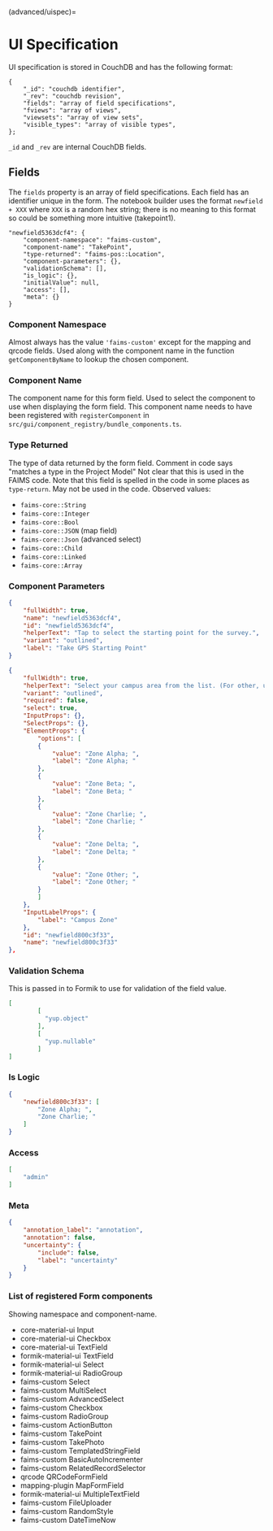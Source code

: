 (advanced/uispec)=
# UI Specification

UI specification is stored in CouchDB and has the following format:

```
{
    "_id": "couchdb identifier",
    "_rev": "couchdb revision",
    "fields": "array of field specifications",
    "fviews": "array of views",
    "viewsets": "array of view sets",
    "visible_types": "array of visible types",
};
```

`_id` and `_rev` are internal CouchDB fields.

## Fields

The `fields` property is an array of field specifications. Each field has an
identifier unique in the form.  The notebook builder uses the format `newfield + XXX`
where `XXX` is a random hex string; there is no meaning to this format so could
be something more intuitive (takepoint1).

```
"newfield5363dcf4": {
    "component-namespace": "faims-custom",
    "component-name": "TakePoint",
    "type-returned": "faims-pos::Location",
    "component-parameters": {},
    "validationSchema": [],
    "is_logic": {},
    "initialValue": null,
    "access": [],
    "meta": {}
}
```

### Component Namespace

Almost always has the value `'faims-custom'` except for the mapping and qrcode fields.
Used along with the component name in the function `getComponentByName` to lookup the
chosen component.

### Component Name

The component name for this form field.  Used to select the component to use
when displaying the form field.  This component name needs to have been
registered with `registerComponent` in `src/gui/component_registry/bundle_components.ts`.

### Type Returned

The type of data returned by the form field.  Comment in code says "matches
a type in the Project Model"   Not clear that this is used in the
FAIMS code.  Note that this field is spelled in the code in some places as `type-return`.  May not be used in the code.  Observed values:

* `faims-core::String`
* `faims-core::Integer`
* `faims-core::Bool`
* `faims-core::JSON` (map field)
* `faims-core::Json` (advanced select)
* `faims-core::Child`
* `faims-core::Linked`
* `faims-core::Array`

### Component Parameters

```json
{
    "fullWidth": true,
    "name": "newfield5363dcf4",
    "id": "newfield5363dcf4",
    "helperText": "Tap to select the starting point for the survey.",
    "variant": "outlined",
    "label": "Take GPS Starting Point"
}
```

```json
{
    "fullWidth": true,
    "helperText": "Select your campus area from the list. (For other, use annotation icon)",
    "variant": "outlined",
    "required": false,
    "select": true,
    "InputProps": {},
    "SelectProps": {},
    "ElementProps": {
        "options": [
        {
            "value": "Zone Alpha; ",
            "label": "Zone Alpha; "
        },
        {
            "value": "Zone Beta; ",
            "label": "Zone Beta; "
        },
        {
            "value": "Zone Charlie; ",
            "label": "Zone Charlie; "
        },
        {
            "value": "Zone Delta; ",
            "label": "Zone Delta; "
        },
        {
            "value": "Zone Other; ",
            "label": "Zone Other; "
        }
        ]
    },
    "InputLabelProps": {
        "label": "Campus Zone"
    },
    "id": "newfield800c3f33",
    "name": "newfield800c3f33"
},
```

### Validation Schema

This is passed in to Formik to use for validation of the field value.

```json
[
        [
          "yup.object"
        ],
        [
          "yup.nullable"
        ]
]
```

### Is Logic

```json
{
    "newfield800c3f33": [
        "Zone Alpha; ",
        "Zone Charlie; "
    ]
}
```

### Access

```json
[
    "admin"
]
```

### Meta

```json
{
    "annotation_label": "annotation",
    "annotation": false,
    "uncertainty": {
        "include": false,
        "label": "uncertainty"
    }
}
```

### List of registered Form components

Showing namespace and component-name.

* core-material-ui Input
* core-material-ui Checkbox
* core-material-ui TextField
* formik-material-ui TextField
* formik-material-ui Select
* formik-material-ui RadioGroup
* faims-custom Select
* faims-custom MultiSelect
* faims-custom AdvancedSelect
* faims-custom Checkbox
* faims-custom RadioGroup
* faims-custom ActionButton
* faims-custom TakePoint
* faims-custom TakePhoto
* faims-custom TemplatedStringField
* faims-custom BasicAutoIncrementer
* faims-custom RelatedRecordSelector
* qrcode QRCodeFormField
* mapping-plugin MapFormField
* formik-material-ui MultipleTextField
* faims-custom FileUploader
* faims-custom RandomStyle
* faims-custom DateTimeNow
